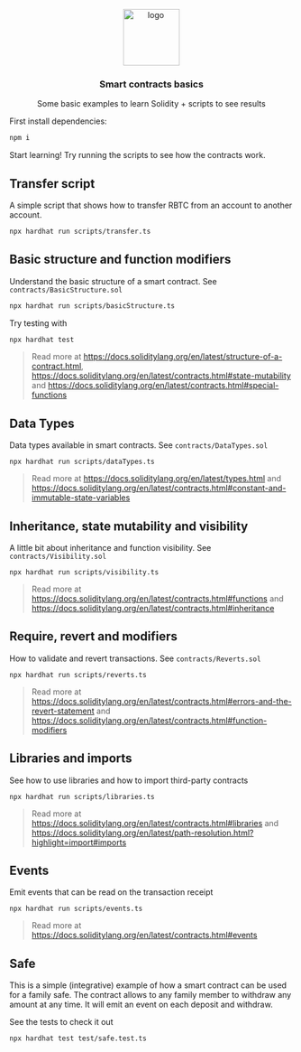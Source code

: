 <p align="middle">
    <img src="https://iovlabs.org/img/logos/logo.png" alt="logo" height="100" >
</p>
<h3 align="middle">Smart contracts basics</h3>
<p align="middle">
    Some basic examples to learn Solidity + scripts to see results
</p>

First install dependencies:

```sh
npm i
```

Start learning! Try running the scripts to see how the contracts work.

## Transfer script

A simple script that shows how to transfer RBTC from an account to another account.

```sh
npx hardhat run scripts/transfer.ts
```

## Basic structure and function modifiers

Understand the basic structure of a smart contract. See `contracts/BasicStructure.sol`

```sh
npx hardhat run scripts/basicStructure.ts
```

Try testing with

```sh
npx hardhat test
```

> Read more at https://docs.soliditylang.org/en/latest/structure-of-a-contract.html, https://docs.soliditylang.org/en/latest/contracts.html#state-mutability and https://docs.soliditylang.org/en/latest/contracts.html#special-functions

## Data Types

Data types available in smart contracts. See `contracts/DataTypes.sol`

```
npx hardhat run scripts/dataTypes.ts
```

> Read more at https://docs.soliditylang.org/en/latest/types.html and https://docs.soliditylang.org/en/latest/contracts.html#constant-and-immutable-state-variables

## Inheritance, state mutability and visibility

A little bit about inheritance and function visibility. See `contracts/Visibility.sol`

```
npx hardhat run scripts/visibility.ts
```

> Read more at https://docs.soliditylang.org/en/latest/contracts.html#functions and https://docs.soliditylang.org/en/latest/contracts.html#inheritance

## Require, revert and modifiers

How to validate and revert transactions. See `contracts/Reverts.sol`

```
npx hardhat run scripts/reverts.ts
```

> Read more at https://docs.soliditylang.org/en/latest/contracts.html#errors-and-the-revert-statement and https://docs.soliditylang.org/en/latest/contracts.html#function-modifiers

## Libraries and imports

See how to use libraries and how to import third-party contracts

```
npx hardhat run scripts/libraries.ts
```

> Read more at https://docs.soliditylang.org/en/latest/contracts.html#libraries and https://docs.soliditylang.org/en/latest/path-resolution.html?highlight=import#imports

## Events

Emit events that can be read on the transaction receipt

```
npx hardhat run scripts/events.ts
```

> Read more at https://docs.soliditylang.org/en/latest/contracts.html#events

## Safe

This is a simple (integrative) example of how a smart contract can be used for a family safe. The contract allows to any family member to withdraw any amount at any time. It will emit an event on each deposit and withdraw.

See the tests to check it out

```
npx hardhat test test/safe.test.ts
```
